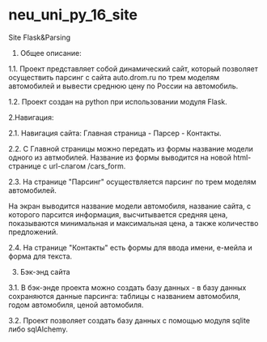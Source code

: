 # neu_uni_py_16_site
Site Flask&Parsing

1. Общее описание:
  
1.1. Проект представляет собой динамический сайт, который позволяет осуществить парсинг с сайта auto.drom.ru по трем моделям автомобилей и вывести среднюю цену по России на автомобиль.
  
1.2. Проект создан на python при использовании модуля Flask.

2.Навигация:

2.1. Навигация сайта: Главная страница - Парсер - Контакты.

2.2. С Главной страницы можно передать из формы название модели одного из автмобилей. Название из формы выводится на новой html-странице с url-слагом /cars_form. 

2.3. На странице "Парсинг" осуществляется парсинг по трем моделям автомобилей.

На экран выводится название модели автомобиля, название сайта, с которого парсится информация, высчитывается средняя цена, показываются минимальная и максимальная цена, а также количество предложений.

2.4. На странице "Контакты" есть формы для ввода имени, е-мейла и форма для текста.

3. Бэк-энд сайта

3.1. В бэк-энде проекта можно создать базу данных - в базу данных сохраняются данные парсинга: таблицы с названием автомобиля, годом автомобиля, ценой автомобиля.
  
3.2. Проект позволяет создать базу данных с помощью модуля sqlite либо sqlAlchemy.

